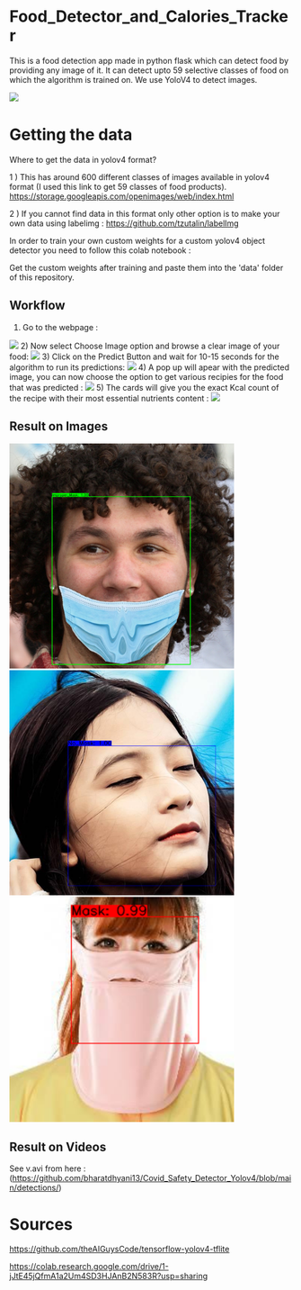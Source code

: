 # Food_Detector_and_Calories_Tracker
This is a food detection app made in python flask which can detect food by providing any image of it. It can detect upto 59 selective classes of food on which the algorithm is trained on. We use YoloV4 to detect images.

![](https://github.com/bharatdhyani13/Food_Detector_and_Calories_Tracker/blob/main/detections/detection3.png)

# Getting the data
Where to get the data in yolov4 format?

1 ) This has around 600 different classes of images available in yolov4 format (I used this link to get 59 classes of food products).  https://storage.googleapis.com/openimages/web/index.html 

2 ) If you cannot find data in this format only other option is to make your own data using labelimg : https://github.com/tzutalin/labelImg

In order to train your own custom weights for a custom yolov4 object detector you need to follow this colab notebook : 

Get the custom weights after training and paste them into the 'data' folder of this repository.

## Workflow
1) Go to the webpage : 
<img src="https://github.com/bharatdhyani13/Food_Detector_and_Calories_Tracker/blob/main/detections/c.png" width="200">
2) Now select Choose Image option and browse a clear image of your food: 
<img src="https://github.com/bharatdhyani13/Food_Detector_and_Calories_Tracker/blob/main/detections/choose.png" width="200">
3) Click on the Predict Button and wait for 10-15 seconds for the algorithm to run its predictions: 
<img src="https://github.com/bharatdhyani13/Food_Detector_and_Calories_Tracker/blob/main/detections/predict.png" width="200">
4) A pop up will apear with the predicted image, you can now choose the option to get various recipies for the food that was predicted : 
<img src="https://github.com/bharatdhyani13/Food_Detector_and_Calories_Tracker/blob/main/detections/get_recipe.png" width="200">
5) The cards will give you the exact Kcal count of the recipe with their most essential nutrients content : 
<img src="https://github.com/bharatdhyani13/Food_Detector_and_Calories_Tracker/blob/main/detections/recipe.png" width="200">

## Result on Images

<img src="https://github.com/bharatdhyani13/Covid_Safety_Detector_Yolov4/blob/main/detections/detection1.png" width="400">
<img src="https://github.com/bharatdhyani13/Covid_Safety_Detector_Yolov4/blob/main/detections/detection2.png" width="400">
<img src="https://github.com/bharatdhyani13/Covid_Safety_Detector_Yolov4/blob/main/detections/detection3.png" width="400">


## Result on Videos

See v.avi from here : (https://github.com/bharatdhyani13/Covid_Safety_Detector_Yolov4/blob/main/detections/)

# Sources
https://github.com/theAIGuysCode/tensorflow-yolov4-tflite

https://colab.research.google.com/drive/1-jJtE45jQfmA1a2Um4SD3HJAnB2N583R?usp=sharing
